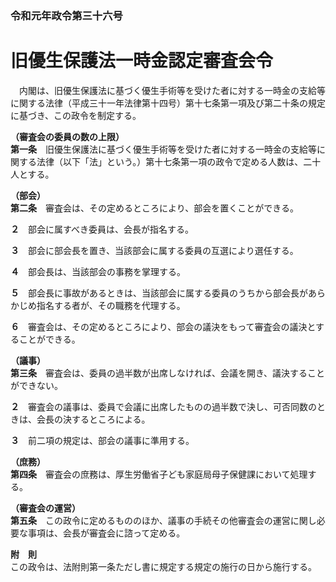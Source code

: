 ### 令和元年政令第三十六号  
# 旧優生保護法一時金認定審査会令  
　内閣は、旧優生保護法に基づく優生手術等を受けた者に対する一時金の支給等に関する法律（平成三十一年法律第十四号）第十七条第一項及び第二十条の規定に基づき、この政令を制定する。  
  
**（審査会の委員の数の上限）**  
**第一条**　旧優生保護法に基づく優生手術等を受けた者に対する一時金の支給等に関する法律（以下「法」という。）第十七条第一項の政令で定める人数は、二十人とする。  
  
**（部会）**  
**第二条**　審査会は、その定めるところにより、部会を置くことができる。  
  
**２**　部会に属すべき委員は、会長が指名する。  
  
**３**　部会に部会長を置き、当該部会に属する委員の互選により選任する。  
  
**４**　部会長は、当該部会の事務を掌理する。  
  
**５**　部会長に事故があるときは、当該部会に属する委員のうちから部会長があらかじめ指名する者が、その職務を代理する。  
  
**６**　審査会は、その定めるところにより、部会の議決をもって審査会の議決とすることができる。  
  
**（議事）**  
**第三条**　審査会は、委員の過半数が出席しなければ、会議を開き、議決することができない。  
  
**２**　審査会の議事は、委員で会議に出席したものの過半数で決し、可否同数のときは、会長の決するところによる。  
  
**３**　前二項の規定は、部会の議事に準用する。  
  
**（庶務）**  
**第四条**　審査会の庶務は、厚生労働省子ども家庭局母子保健課において処理する。  
  
**（審査会の運営）**  
**第五条**　この政令に定めるもののほか、議事の手続その他審査会の運営に関し必要な事項は、会長が審査会に諮って定める。  
  
**附　則**  
この政令は、法附則第一条ただし書に規定する規定の施行の日から施行する。  
  
